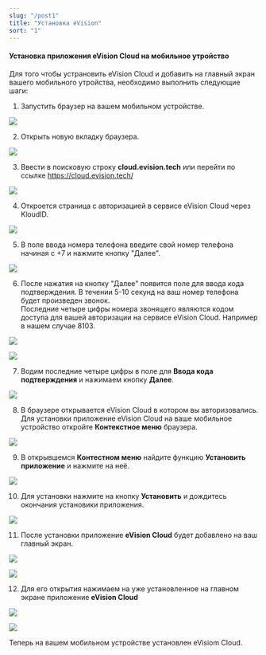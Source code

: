 ```yaml
---
slug: "/post1"
title: "Установка eVision"
sort: "1"
---
```


#### Установка приложения eVision Cloud на мобильное утройство

Для того чтобы устрановить eVision Cloud и добавить на главный экран вашего мобильного утройства, необходимо выполнить следующие шаги:

1. Запустить браузер на вашем мобильном устройстве.

![](images/open_browser.png)

2. Открыть новую вкладку браузера.

![](images/open_browser(2).png)

3. Ввести в поисковую строку **cloud.evision.tech** или перейти по ссылке https://cloud.evision.tech/

![](images/enter_eVisionCloud.png)

4. Откроется страница с авторизацией в сервисе eVision Cloud через KloudID.

![](images/autorization.png)

5. В поле ввода номера телефона введите свой номер телефона начиная с +7 и нажмите кнопку "Далее".

![](images/number_phone.png)

6. После нажатия на кнопку "Далее" появится поле для ввода кода подтверждения. В течении 5-10 секунд на ваш номер телефона будет произведен звонок.  
Последние четыре цифры номера звонящего являются кодом доступа для вашей авторизации на сервисе eVision Cloud. Например в нашем случае 8103.

![](images/key_autorization.png)

![](images/key_autorization(2).png)

7. Водим последние четыре цифры в поле для **Ввода кода подтверждения** и нажимаем кнопку **Далее**.

![](images/key_autorization(3).png)

8. В браузере открывается eVision Cloud в котором вы авторизовались.  
Для установки приложение eVision Cloud на ваше мобильное устройство откройте **Контекстное меню** браузера. 

![](images/kont_menu.png)

9. В открывшемся **Контестном меню** найдите функцию **Установить приложение** и нажмите на неё.

![](images/install_apps.png)

10.  Для установки нажмите на кнопку **Установить** и дождитесь окончания установики приложения.

![](images/install_apps(2).png)

11.  После установки приложение **eVision Cloud** будет добавлено на ваш главный экран.

![](images/main_screen.png)

![](images/main_screen(2).png)

12.  Для его открытия нажимаем на уже установленное на главном экране приложение **eVision Cloud**

![](images/open.png)

![](images/open(2).png)

Теперь на вашем мобильном устройстве установлен eVisiom Cloud. 